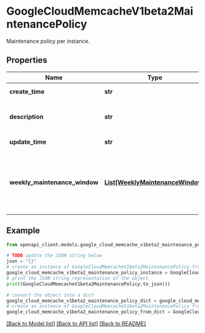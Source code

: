 # GoogleCloudMemcacheV1beta2MaintenancePolicy

Maintenance policy per instance.

## Properties

Name | Type | Description | Notes
------------ | ------------- | ------------- | -------------
**create_time** | **str** | Output only. The time when the policy was created. | [optional] [readonly] 
**description** | **str** | Description of what this policy is for. Create/Update methods return INVALID_ARGUMENT if the length is greater than 512. | [optional] 
**update_time** | **str** | Output only. The time when the policy was updated. | [optional] [readonly] 
**weekly_maintenance_window** | [**List[WeeklyMaintenanceWindow]**](WeeklyMaintenanceWindow.md) | Required. Maintenance window that is applied to resources covered by this policy. Minimum 1. For the current version, the maximum number of weekly_maintenance_windows is expected to be one. | [optional] 

## Example

```python
from openapi_client.models.google_cloud_memcache_v1beta2_maintenance_policy import GoogleCloudMemcacheV1beta2MaintenancePolicy

# TODO update the JSON string below
json = "{}"
# create an instance of GoogleCloudMemcacheV1beta2MaintenancePolicy from a JSON string
google_cloud_memcache_v1beta2_maintenance_policy_instance = GoogleCloudMemcacheV1beta2MaintenancePolicy.from_json(json)
# print the JSON string representation of the object
print(GoogleCloudMemcacheV1beta2MaintenancePolicy.to_json())

# convert the object into a dict
google_cloud_memcache_v1beta2_maintenance_policy_dict = google_cloud_memcache_v1beta2_maintenance_policy_instance.to_dict()
# create an instance of GoogleCloudMemcacheV1beta2MaintenancePolicy from a dict
google_cloud_memcache_v1beta2_maintenance_policy_from_dict = GoogleCloudMemcacheV1beta2MaintenancePolicy.from_dict(google_cloud_memcache_v1beta2_maintenance_policy_dict)
```
[[Back to Model list]](../README.md#documentation-for-models) [[Back to API list]](../README.md#documentation-for-api-endpoints) [[Back to README]](../README.md)


